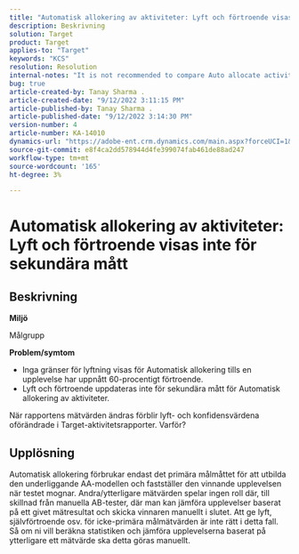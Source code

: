```yaml
---
title: "Automatisk allokering av aktiviteter: Lyft och förtroende visas inte för sekundära mått"
description: Beskrivning
solution: Target
product: Target
applies-to: "Target"
keywords: "KCS"
resolution: Resolution
internal-notes: "It is not recommended to compare Auto allocate activity report from Target classic because the Target classic UI does not support auto allocate reporting."
bug: true
article-created-by: Tanay Sharma .
article-created-date: "9/12/2022 3:11:15 PM"
article-published-by: Tanay Sharma .
article-published-date: "9/12/2022 3:14:30 PM"
version-number: 4
article-number: KA-14010
dynamics-url: "https://adobe-ent.crm.dynamics.com/main.aspx?forceUCI=1&pagetype=entityrecord&etn=knowledgearticle&id=09ca1c1f-ad32-ed11-9db1-002248086735"
source-git-commit: e8f4ca2dd578944d4fe399074fab461de88ad247
workflow-type: tm+mt
source-wordcount: '165'
ht-degree: 3%

---
```


# Automatisk allokering av aktiviteter: Lyft och förtroende visas inte för sekundära mått

## Beskrivning


<b>Miljö</b>

Målgrupp



<b>Problem/symtom</b>

- Inga gränser för lyftning visas för Automatisk allokering tills en upplevelse har uppnått 60-procentigt förtroende.
- Lyft och förtroende uppdateras inte för sekundära mått för Automatisk allokering av aktiviteter.


När rapportens mätvärden ändras förblir lyft- och konfidensvärdena oförändrade i Target-aktivitetsrapporter. Varför?


## Upplösning




Automatisk allokering förbrukar endast det primära målmåttet för att utbilda den underliggande AA-modellen och fastställer den vinnande upplevelsen när testet mognar. Andra/ytterligare mätvärden spelar ingen roll där, till skillnad från manuella AB-tester, där man kan jämföra upplevelser baserat på ett givet mätresultat och skicka vinnaren manuellt i slutet. Att ge lyft, självförtroende osv. för icke-primära målmätvärden är inte rätt i detta fall. Så om ni vill beräkna statistiken och jämföra upplevelserna baserat på ytterligare ett mätvärde ska detta göras manuellt.
